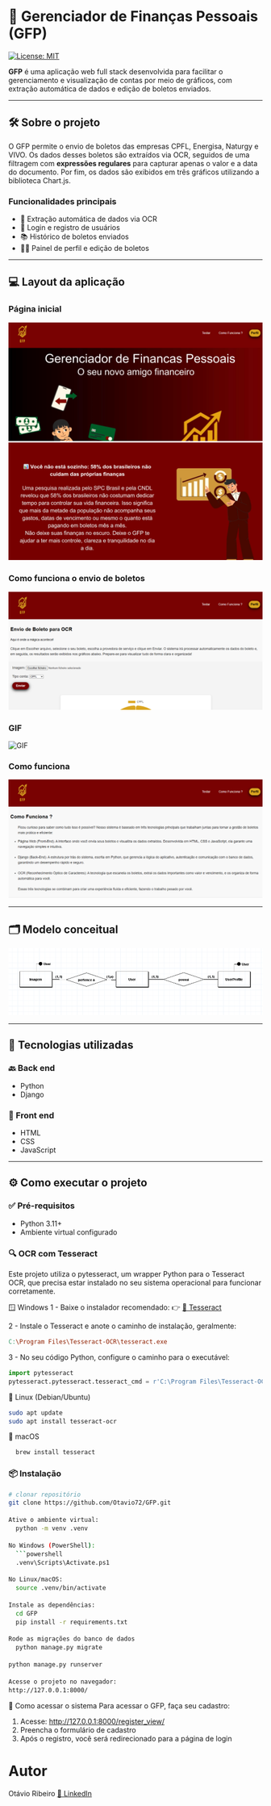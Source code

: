 # 💸 Gerenciador de Finanças Pessoais (GFP)

[![License: MIT](https://img.shields.io/badge/License-MIT-green.svg)](https://github.com/Otavio72/GFP/blob/main/LICENSE)

**GFP** é uma aplicação web full stack desenvolvida para facilitar o gerenciamento e visualização de contas por meio de gráficos, com extração automática de dados e edição de boletos enviados.

---

## 🛠️ Sobre o projeto

O GFP permite o envio de boletos das empresas CPFL, Energisa, Naturgy e VIVO. Os dados desses boletos são extraídos via OCR, seguidos de uma filtragem com **expressões regulares** para capturar apenas o valor e a data do documento. Por fim, os dados são exibidos em três gráficos utilizando a biblioteca Chart.js.

### Funcionalidades principais

- 🧾 Extração automática de dados via OCR  
- 🔐 Login e registro de usuários  
- 📚 Histórico de boletos enviados  
- 🧑‍💼 Painel de perfil e edição de boletos  

---

## 💻 Layout da aplicação

### Página inicial 
![Página Inicial 1](https://github.com/Otavio72/assets/blob/main/gfp1.png)
![Página Inicial 2](https://github.com/Otavio72/assets/blob/main/gfp2.png)

### Como funciona o envio de boletos
![Envio de boletos](https://github.com/Otavio72/assets/blob/main/gfp3.png)

### GIF
![GIF](https://github.com/Otavio72/assets/blob/main/GFP_gif.gif)

### Como funciona
![Como Funciona](https://github.com/Otavio72/assets/blob/main/gfp4.png)

---

## 🗂️ Modelo conceitual

![Modelo Conceitual](https://github.com/Otavio72/assets/blob/main/modeloGFPFinal.png)

---

## 🚀 Tecnologias utilizadas

### 🔙 Back end
- Python
- Django

### 🎨 Front end
- HTML
- CSS
- JavaScript

---

## ⚙️ Como executar o projeto

### ✅ Pré-requisitos

- Python 3.11+
- Ambiente virtual configurado

### 🔍 OCR com Tesseract
Este projeto utiliza o pytesseract, um wrapper Python para o Tesseract OCR, que precisa estar instalado no seu sistema operacional para funcionar corretamente.

🪟 Windows
1 - Baixe o instalador recomendado:
👉 [🔗 Tesseract](https://github.com/UB-Mannheim/tesseract/wiki)

2 - Instale o Tesseract e anote o caminho de instalação, geralmente:
  ```makefile
  C:\Program Files\Tesseract-OCR\tesseract.exe
  ```

3 - No seu código Python, configure o caminho para o executável:
  ```python
  import pytesseract
  pytesseract.pytesseract.tesseract_cmd = r'C:\Program Files\Tesseract-OCR
  ```

🐧 Linux (Debian/Ubuntu)
  ```bash
  sudo apt update
  sudo apt install tesseract-ocr
```

🍎 macOS
```bash
  brew install tesseract
```


### 📦 Instalação

```bash
# clonar repositório
git clone https://github.com/Otavio72/GFP.git

Ative o ambiente virtual:
  python -m venv .venv

No Windows (PowerShell):
  ```powershell
  .venv\Scripts\Activate.ps1

No Linux/macOS:
  source .venv/bin/activate

Instale as dependências:
  cd GFP
  pip install -r requirements.txt

Rode as migrações do banco de dados
  python manage.py migrate

python manage.py runserver

Acesse o projeto no navegador:
http://127.0.0.1:8000/
```
👤 Como acessar o sistema
Para acessar o GFP, faça seu cadastro:
1. Acesse: http://127.0.0.1:8000/register_view/
2. Preencha o formulário de cadastro
3. Após o registro, você será redirecionado para a página de login

# Autor
Otávio Ribeiro
[🔗 LinkedIn](https://www.linkedin.com/in/otávio-ribeiro-57a359197)
